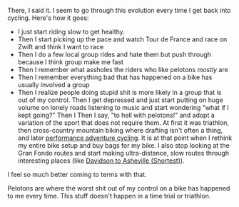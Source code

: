 There, I said it. I seem to go through this evolution every time I get back into cycling. Here's how it goes:
- I just start riding slow to get healthy.
- Then I start picking up the pace and watch Tour de France and race on Zwift and think I want to race
- Then I do a few local group rides and hate them but push through because I think group make me fast
- Then I remember what assholes the riders who like pelotons *mostly* are
- Then I remember everything bad that has happened on a bike has usually involved a group
- Then I realize people doing stupid shit is more likely in a group that is out of my control. Then I get depressed and just start putting on huge volume on lonely roads listening to music and start wondering "what if I kept going?" Then I Then I say, "to hell with pelotons!" and adopt a variation of the sport that does not require them. At first it was triathlon, then cross-country mountain biking where drafting isn't often a thing, and later [performance adventure cycling](Fitness/Performance%20adventure%20cycling%20FTW.md). It is at that point when I rethink my entire bike setup and buy bags for my bike. I also stop looking at the Gran Fondo routes and start making ultra-distance, slow routes through interesting places (like [Davidson to Asheville (Shortest)](Davidson%20to%20Asheville%20(Shortest).md)).

I feel so much better coming to terms with that.

Pelotons are where the worst shit out of my control on a bike has happened to me every time. This stuff doesn't happen in a time trial or triathlon.